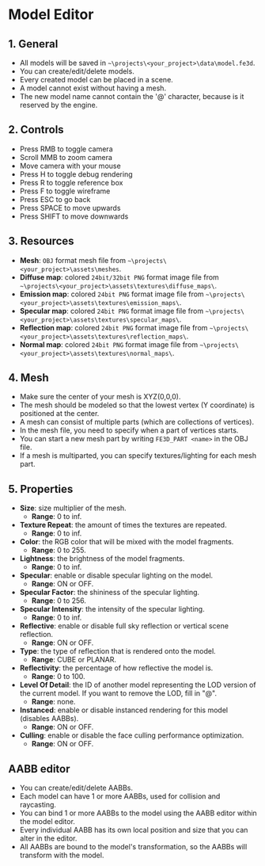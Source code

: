 # Model Editor

## 1. General

- All models will be saved in `~\projects\<your_project>\data\model.fe3d`.
- You can create/edit/delete models.
- Every created model can be placed in a scene.
- A model cannot exist without having a mesh.
- The new model name cannot contain the '@' character, because is it reserved by the engine.

## 2. Controls

- Press RMB to toggle camera
- Scroll MMB to zoom camera
- Move camera with your mouse
- Press H to toggle debug rendering
- Press R to toggle reference box
- Press F to toggle wireframe
- Press ESC to go back
- Press SPACE to move upwards
- Press SHIFT to move downwards

## 3. Resources

- **Mesh**: `OBJ` format mesh file from `~\projects\<your_project>\assets\meshes`.
- **Diffuse map**: colored `24bit/32bit PNG` format image file from `~\projects\<your_project>\assets\textures\diffuse_maps\`.
- **Emission map**: colored `24bit PNG` format image file from `~\projects\<your_project>\assets\textures\emission_maps\`.
- **Specular map**: colored `24bit PNG` format image file from `~\projects\<your_project>\assets\textures\specular_maps\`.
- **Reflection map**: colored `24bit PNG` format image file from `~\projects\<your_project>\assets\textures\reflection_maps\`.
- **Normal map**: colored `24bit PNG` format image file from `~\projects\<your_project>\assets\textures\normal_maps\`.

## 4. Mesh

- Make sure the center of your mesh is XYZ(0,0,0).
- The mesh should be modeled so that the lowest vertex (Y coordinate) is positioned at the center.
- A mesh can consist of multiple parts (which are collections of vertices).
- In the mesh file, you need to specify when a part of vertices starts.
- You can start a new mesh part by writing `FE3D_PART <name>` in the OBJ file.
- If a mesh is multiparted, you can specify textures/lighting for each mesh part.

## 5. Properties

- **Size**: size multiplier of the mesh.
  - **Range**: 0 to inf.
- **Texture Repeat**: the amount of times the textures are repeated.
  - **Range**: 0 to inf.
- **Color**: the RGB color that will be mixed with the model fragments.
  - **Range**: 0 to 255.
- **Lightness**: the brightness of the model fragments.
  - **Range**: 0 to inf.
- **Specular**: enable or disable specular lighting on the model.
  - **Range**: ON or OFF.
- **Specular Factor**: the shininess of the specular lighting.
  - **Range**: 0 to 256.
- **Specular Intensity**: the intensity of the specular lighting.
  - **Range**: 0 to inf.
- **Reflective**: enable or disable full sky reflection or vertical scene reflection.
  - **Range**: ON or OFF.
- **Type**: the type of reflection that is rendered onto the model.
  - **Range**: CUBE or PLANAR.
- **Reflectivity**: the percentage of how reflective the model is.
  - **Range**: 0 to 100.
- **Level Of Detail**: the ID of another model representing the LOD version of the current model. If you want to remove the LOD, fill in "@".
  - **Range**: none.
- **Instanced**: enable or disable instanced rendering for this model (disables AABBs).
  - **Range**: ON or OFF.
- **Culling**: enable or disable the face culling performance optimization.
  - **Range**: ON or OFF.

## AABB editor

- You can create/edit/delete AABBs.
- Each model can have 1 or more AABBs, used for collision and raycasting.
- You can bind 1 or more AABBs to the model using the AABB editor within the model editor.
- Every individual AABB has its own local position and size that you can alter in the editor.
- All AABBs are bound to the model's transformation, so the AABBs will transform with the model.
